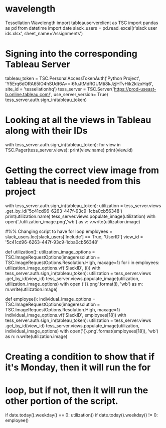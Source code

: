 # wavelength
Tessellation Wavelength
import tableauserverclient as TSC
import pandas as pd
from datetime import date
slack_users = pd.read_excel(r'slack user ids.xlsx', sheet_name='Assignments')

# Signing into the corresponding Tableau Server
tableau_token = TSC.PersonalAccessTokenAuth('Python Project',
                'Y5Erq6dORA65IO4hSUdt6A==:6fuJtMdRGUMti8kJzjHTvHik2klzxHq6',
                site_id = 'tessellationhq')
tess_server = TSC.Server('https://prod-useast-b.online.tableau.com/',
                         use_server_version= True)
tess_server.auth.sign_in(tableau_token)

# Looking at all the views in Tableau along with their IDs
with tess_server.auth.sign_in(tableau_token):
    for view in TSC.Pager(tess_server.views):
        print(view.name)
        print(view.id)
        
# Getting the correct view image from tableau that is needed from this project
with tess_server.auth.sign_in(tableau_token):
    utilization = tess_server.views\
    .get_by_id('5c41cd96-6263-447f-93c9-1cba0cb56348')
    print(utilization.name)
    tess_server.views.populate_image(utilization)
    with open('./utilization_image.png','wb') as v:
        v.write(utilization.image)
    
#%% Changing script to have for loop 
employees = slack_users.loc[slack_users['Include'] == True, 'UserID']
view_id = '5c41cd96-6263-447f-93c9-1cba0cb56348'

def utilization():
    utilization_image_options = TSC.ImageRequestOptions(imageresolution = 
                            TSC.ImageRequestOptions.Resolution.High, maxage=1) 
    for i in employees:
        utilization_image_options.vf('SlackID', (i))
        with tess_server.auth.sign_in(tableau_token):
            utilization = tess_server.views\
                    .get_by_id(view_id)
        tess_server.views.populate_image(utilization, utilization_image_options)
        with open ('{}.png'.format(i), 'wb') as m:
            m.write(utilization.image)

def employee():
    individual_image_options = TSC.ImageRequestOptions(imageresolution = 
                        TSC.ImageRequestOptions.Resolution.High, maxage=1)
    individual_image_options.vf('SlackID', employees[18])
    with tess_server.auth.sign_in(tableau_token):
        utilization = tess_server.views\
                    .get_by_id(view_id)
        tess_server.views.populate_image(utilization, individual_image_options)
        with open('{}.png'.format(employees[18]), 'wb') as n:
            n.write(utilization.image)

# Creating a condition to show that if it's Monday, then it will run the for
# loop, but if not, then it will run the other portion of the script.
if date.today().weekday() == 0:
    utilization()
if date.today().weekday() != 0:
    employee()
